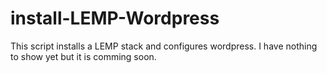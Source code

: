 # install-LEMP-Wordpress
This script installs a LEMP stack and configures wordpress.
I have nothing to show yet but it is comming soon.
